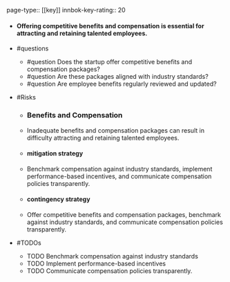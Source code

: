 page-type:: [[key]]
innbok-key-rating:: 20
- #### Offering competitive benefits and compensation is essential for attracting and retaining talented employees.
- #questions
  - #question Does the startup offer competitive benefits and compensation packages?
  - #question Are these packages aligned with industry standards?
  - #question Are employee benefits regularly reviewed and updated?
- #Risks

  - ### Benefits and Compensation
  - Inadequate benefits and compensation packages can result in difficulty attracting and retaining talented employees.
  - #### mitigation strategy
  - Benchmark compensation against industry standards, implement performance-based incentives, and communicate compensation policies transparently.
  - #### contingency strategy
  - Offer competitive benefits and compensation packages, benchmark against industry standards, and communicate compensation policies transparently.
- #TODOs
  - TODO Benchmark compensation against industry standards
  - TODO  Implement performance-based incentives
  - TODO  Communicate compensation policies transparently.



